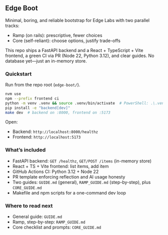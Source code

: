 ## Edge Boot

Minimal, boring, and reliable bootstrap for Edge Labs with two parallel tracks:

- Ramp (on rails): prescriptive, fewer choices
- Core (self-reliant): choose options, justify trade-offs

This repo ships a FastAPI backend and a React + TypeScript + Vite frontend, a green CI via PR (Node 22, Python 3.12), and clear guides. No database yet—just an in-memory store.

### Quickstart

Run from the repo root (`edge-boot/`).

```bash
nvm use
npm --prefix frontend ci
python -m venv .venv && source .venv/bin/activate  # PowerShell: .\.venv\Scripts\Activate.ps1
pip install -e "backend[dev]"
make dev  # backend on :8000, frontend on :5173
```

Open:

- Backend: `http://localhost:8000/healthz`
- Frontend: `http://localhost:5173`

### What’s included

- FastAPI backend: `GET /healthz`, `GET/POST /items` (in-memory store)
- React + TS + Vite frontend: list items, add item
- GitHub Actions CI: Python 3.12 + Node 22
- PR template enforcing reflection and AI usage honesty
- Two guides: `GUIDE.md` (general), `RAMP_GUIDE.md` (step-by-step), plus `CORE_GUIDE.md`
- Makefile and npm scripts for a one-command dev loop

### Where to read next

- General guide: `GUIDE.md`
- Ramp, step-by-step: `RAMP_GUIDE.md`
- Core checklist and prompts: `CORE_GUIDE.md`


